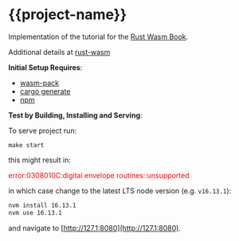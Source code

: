 # {{project-name}}

Implementation of the tutorial for the [Rust Wasm Book](https://rustwasm.github.io/docs/book/introduction.html).

Additional details at [rust-wasm](https://rustwasm.github.io)

**Initial Setup Requires**:

- [wasm-pack](https://rustwasm.github.io/wasm-pack/installer)
- [cargo generate](https://github.com/cargo-generate/cargo-generate)
- [npm](https://docs.npmjs.com/getting-started)

**Test by Building, Installing and Serving**:

To serve project run:

`make start`

this might result in:

<span style="color: red">error:0308010C:digital envelope routines::unsupported</span>

in which case change to the latest LTS node version (e.g. `v16.13.1`):

```sh
nvm install 16.13.1
nvm use 16.13.1
```

and navigate to [http://127.1:8080](http://127.1:8080).
